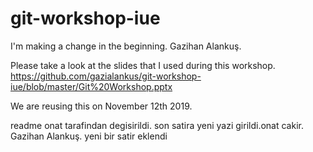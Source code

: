# git-workshop-iue

I'm making a change in the beginning. Gazihan Alankuş.

Please take a look at the slides that I used during this workshop. https://github.com/gazialankus/git-workshop-iue/blob/master/Git%20Workshop.pptx

We are reusing this on November 12th 2019.


readme onat tarafindan degisirildi.
son satira yeni yazi girildi.onat cakir. Gazihan Alankuş.
yeni bir satir eklendi